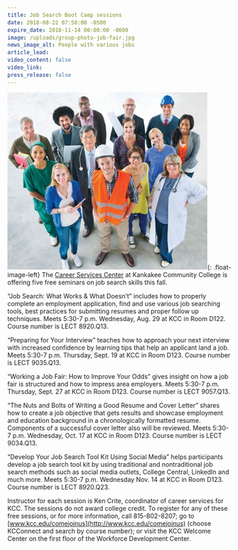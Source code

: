 ```yaml
---
title: Job Search Boot Camp sessions
date: 2018-08-22 07:58:00 -0500
expire_date: 2018-11-14 00:00:00 -0600
image: /uploads/group-photo-job-fair.jpg
news_image_alt: People with various jobs
article_lead:
video_content: false
video_link:
press_release: false
---
```


![](/uploads/group-photo-job-fair.jpg){: .float-image-left}&nbsp;The [Career Services Center](http://www.kcc.edu/coned/careerservices/Pages/jobfairs.aspx) at Kankakee Community College is offering five free seminars on job search skills this fall.

“Job Search: What Works & What Doesn’t” includes how to properly complete an employment application, find and use various job searching tools, best practices for submitting resumes and proper follow up techniques. Meets 5:30-7 p.m. Wednesday, Aug. 29 at KCC in Room D122. Course number is LECT 8920.Q13.

“Preparing for Your Interview” teaches how to approach your next interview with increased confidence by learning tips that help an applicant land a job. Meets 5:30-7 p.m. Thursday, Sept. 19 at KCC in Room D123. Course number is LECT 9035.Q13.

“Working a Job Fair: How to Improve Your Odds” gives insight on how a job fair is structured and how to impress area employers. Meets 5:30-7 p.m. Thursday, Sept. 27 at KCC in Room D123. Course number is LECT 9057.Q13.

“The Nuts and Bolts of Writing a Good Resume and Cover Letter” shares how to create a job objective that gets results and showcase employment and education background in a chronologically formatted resume. Components of a successful cover letter also will be reviewed. Meets 5:30-7 p.m. Wednesday, Oct. 17 at KCC in Room D123. Course number is LECT 9034.Q13.

“Develop Your Job Search Tool Kit Using Social Media” helps participants develop a job search tool kit by using traditional and nontraditional job search methods such as social media outlets, College Central, LinkedIn and much more. Meets 5:30-7 p.m. Wednesday Nov. 14 at KCC in Room D123. Course number is LECT 8920.Q23.

Instructor for each session is Ken Crite, coordinator of career services for KCC. The sessions do not award college credit. To register for any of these free sessions, or for more information, call 815-802-8207; go to [www.kcc.edu/comejoinus](http://www.kcc.edu/comejoinus) (choose KCConnect and search by course number); or visit the KCC Welcome Center on the first floor of the Workforce Development Center.